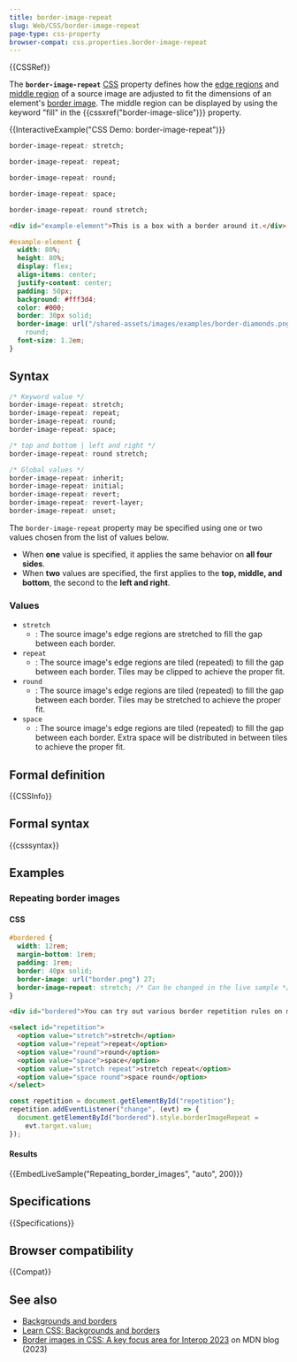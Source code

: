 ```yaml
---
title: border-image-repeat
slug: Web/CSS/border-image-repeat
page-type: css-property
browser-compat: css.properties.border-image-repeat
---
```


{{CSSRef}}

The **`border-image-repeat`** [CSS](/en-US/docs/Web/CSS) property defines how the [edge regions](/en-US/docs/Web/CSS/border-image-slice#edge-regions) and [middle region](/en-US/docs/Web/CSS/border-image-slice#middle-region) of a source image are adjusted to fit the dimensions of an element's [border image](/en-US/docs/Web/CSS/border-image). The middle region can be displayed by using the keyword "fill" in the {{cssxref("border-image-slice")}} property.

{{InteractiveExample("CSS Demo: border-image-repeat")}}

```css interactive-example-choice
border-image-repeat: stretch;
```

```css interactive-example-choice
border-image-repeat: repeat;
```

```css interactive-example-choice
border-image-repeat: round;
```

```css interactive-example-choice
border-image-repeat: space;
```

```css interactive-example-choice
border-image-repeat: round stretch;
```

```html interactive-example
<div id="example-element">This is a box with a border around it.</div>
```

```css interactive-example
#example-element {
  width: 80%;
  height: 80%;
  display: flex;
  align-items: center;
  justify-content: center;
  padding: 50px;
  background: #fff3d4;
  color: #000;
  border: 30px solid;
  border-image: url("/shared-assets/images/examples/border-diamonds.png") 30
    round;
  font-size: 1.2em;
}
```

## Syntax

```css
/* Keyword value */
border-image-repeat: stretch;
border-image-repeat: repeat;
border-image-repeat: round;
border-image-repeat: space;

/* top and bottom | left and right */
border-image-repeat: round stretch;

/* Global values */
border-image-repeat: inherit;
border-image-repeat: initial;
border-image-repeat: revert;
border-image-repeat: revert-layer;
border-image-repeat: unset;
```

The `border-image-repeat` property may be specified using one or two values chosen from the list of values below.

- When **one** value is specified, it applies the same behavior on **all four sides**.
- When **two** values are specified, the first applies to the **top, middle, and bottom**, the second to the **left and right**.

### Values

- `stretch`
  - : The source image's edge regions are stretched to fill the gap between each border.
- `repeat`
  - : The source image's edge regions are tiled (repeated) to fill the gap between each border. Tiles may be clipped to achieve the proper fit.
- `round`
  - : The source image's edge regions are tiled (repeated) to fill the gap between each border. Tiles may be stretched to achieve the proper fit.
- `space`
  - : The source image's edge regions are tiled (repeated) to fill the gap between each border. Extra space will be distributed in between tiles to achieve the proper fit.

## Formal definition

{{CSSInfo}}

## Formal syntax

{{csssyntax}}

## Examples

### Repeating border images

#### CSS

```css
#bordered {
  width: 12rem;
  margin-bottom: 1rem;
  padding: 1rem;
  border: 40px solid;
  border-image: url("border.png") 27;
  border-image-repeat: stretch; /* Can be changed in the live sample */
}
```

```html hidden
<div id="bordered">You can try out various border repetition rules on me!</div>

<select id="repetition">
  <option value="stretch">stretch</option>
  <option value="repeat">repeat</option>
  <option value="round">round</option>
  <option value="space">space</option>
  <option value="stretch repeat">stretch repeat</option>
  <option value="space round">space round</option>
</select>
```

```js hidden
const repetition = document.getElementById("repetition");
repetition.addEventListener("change", (evt) => {
  document.getElementById("bordered").style.borderImageRepeat =
    evt.target.value;
});
```

#### Results

{{EmbedLiveSample("Repeating_border_images", "auto", 200)}}

## Specifications

{{Specifications}}

## Browser compatibility

{{Compat}}

## See also

- [Backgrounds and borders](/en-US/docs/Web/CSS/CSS_backgrounds_and_borders)
- [Learn CSS: Backgrounds and borders](/en-US/docs/Learn_web_development/Core/Styling_basics/Backgrounds_and_borders)
- [Border images in CSS: A key focus area for Interop 2023](/en-US/blog/border-images-interop-2023/) on MDN blog (2023)
